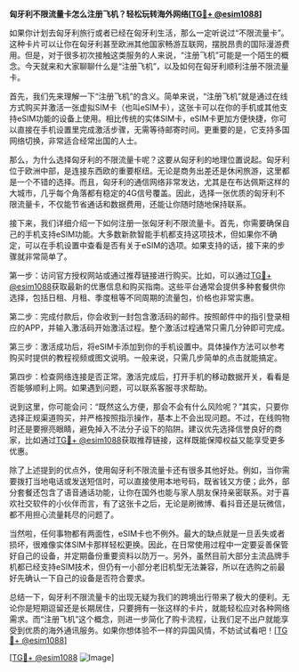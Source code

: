 **匈牙利不限流量卡怎么注册飞机？轻松玩转海外网络[[TG💪+ @esim1088](https://t.me/s/esim1088)]**

如果你计划去匈牙利旅行或者已经在匈牙利生活，那么一定听说过“不限流量卡”。这种卡片可以让你在匈牙利甚至欧洲其他国家畅游互联网，摆脱昂贵的国际漫游费用。但是，对于很多初次接触这类服务的人来说，“注册飞机”可能是一个陌生的概念。今天就来和大家聊聊什么是“注册飞机”，以及如何在匈牙利顺利注册不限流量卡。

首先，我们先来理解一下“注册飞机”的含义。简单来说，“注册飞机”就是通过在线方式购买并激活一张虚拟SIM卡（也叫eSIM卡），这张卡可以在你的手机或其他支持eSIM功能的设备上使用。相比传统的实体SIM卡，eSIM卡更加方便快捷，你可以直接在手机设置里完成激活步骤，无需等待邮寄时间。更重要的是，它支持多国网络切换，非常适合经常出国的人士。

那么，为什么选择匈牙利的不限流量卡呢？这要从匈牙利的地理位置说起。匈牙利位于欧洲中部，是连接东西欧的重要枢纽。无论是商务出差还是休闲旅游，这里都是一个不错的选择。而且，匈牙利的通信网络非常发达，尤其是在布达佩斯这样的大城市，几乎每个角落都有稳定的4G信号覆盖。因此，选择一张优质的匈牙利不限流量卡，不仅能节省通话和数据费用，还能让你随时随地保持联系。

接下来，我们详细介绍一下如何注册一张匈牙利不限流量卡。首先，你需要确保自己的手机支持eSIM功能。大多数新款智能手机都支持这项技术，但如果你不确定，可以在手机设置中查看是否有关于eSIM的选项。如果支持的话，接下来的步骤就非常简单了。

第一步：访问官方授权网站或通过推荐链接进行购买。比如，可以通过[TG💪+ @esim1088](https://t.me/s/esim1088)获取最新的优惠信息和购买指南。这些平台通常会提供多种套餐供你选择，包括日租、月租、季度租等不同周期的流量包，价格也非常实惠。

第二步：完成付款后，你会收到一封包含激活码的邮件。按照邮件中的指引登录相应的APP，并输入激活码开始激活过程。整个激活过程通常只需几分钟即可完成。

第三步：激活成功后，将eSIM卡添加到你的手机设置中。具体操作方法可以参考购买时提供的教程视频或图文说明。一般来说，只需几步简单的点击就能搞定。

第四步：检查网络连接是否正常。激活完成后，打开手机的移动数据开关，看看是否能够顺利上网。如果遇到问题，可以联系客服寻求帮助。

说到这里，你可能会问：“既然这么方便，那会不会有什么风险呢？”其实，只要你选择正规渠道购买，并严格按照指示操作，基本上不会出现问题。不过，在线购物时还是要擦亮眼睛，避免掉入不法分子设下的陷阱。建议优先选择信誉良好的商家，比如通过[TG💪+ @esim1088](https://t.me/s/esim1088)获取推荐链接，这样既能保障权益又能享受更多优惠。

除了上述提到的优点外，使用匈牙利不限流量卡还有很多其他好处。例如，当你需要拨打当地电话或发送短信时，可以直接使用本地号码，既省钱又方便；此外，部分套餐还包含了语音通话功能，让你在国外也能与家人朋友保持亲密联系。对于喜欢社交软件的小伙伴而言，有了这张卡之后，无论是刷微博、看抖音还是玩微信，都不用担心流量耗尽的问题了。

当然啦，任何事物都有两面性，eSIM卡也不例外。最大的缺点就是一旦丢失或者损坏，很难像实体SIM卡那样轻松更换。因此，在日常使用过程中一定要妥善保管好自己的设备，并定期备份重要资料以防万一。另外，虽然目前大部分主流品牌手机都已经支持eSIM技术，但仍有一小部分老旧机型无法兼容，所以在选购之前最好先确认一下自己的设备是否符合要求。

总结一下，匈牙利不限流量卡的出现无疑为我们的跨境出行带来了极大的便利。无论你是短期逗留还是长期居住，只要拥有一张这样的卡片，就能轻松应对各种网络需求。而“注册飞机”这个概念，则进一步简化了购卡流程，让我们足不出户就能享受到优质的海外通讯服务。如果你想体验不一样的异国风情，不妨试试看吧！[[TG💪+ @esim1088](https://t.me/s/esim1088)] 

[[TG💪+ @esim1088](https://t.me/s/esim1088) ![Image](https://i.postimg.cc/4NQfJmqS/Snipaste-2025-05-13-00-14-12.png)]